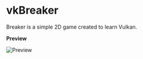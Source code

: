 # vkBreaker

Breaker is a simple 2D game created to learn Vulkan. 

**Preview**

![Preview](/images/vk2DGame.gif)
